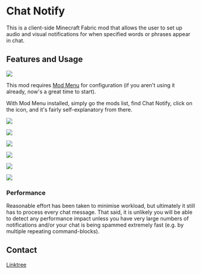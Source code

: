 # Chat Notify

This is a client-side Minecraft Fabric mod that allows the 
user to set up audio and visual notifications for when specified words or 
phrases appear in chat.

## Features and Usage

![](https://i.postimg.cc/2SBk1y2m/2023-07-04-14-46-11.png)

This mod requires [Mod Menu](https://modrinth.com/mod/modmenu) for 
configuration (if you aren't using it already, now's a great time to start).

With Mod Menu installed, simply go the mods list, find Chat Notify, click
on the icon, and it's fairly self-explanatory from there.

![](https://i.postimg.cc/MGMsXFMv/2023-07-04-11-51-26.png)

![](https://i.postimg.cc/mkNpB1cj/2023-07-04-11-51-29.png)

![](https://i.postimg.cc/vHh2K9wH/2023-07-04-11-51-38.png)

![](https://i.postimg.cc/T3H7d6Pz/2023-07-04-11-51-43.png)

![](https://i.postimg.cc/K8Yphzm7/2023-07-04-11-52-06.png)

![](https://i.postimg.cc/MGC9BmVt/2023-07-04-11-52-11.png)

### Performance

Reasonable effort has been taken to minimise workload, but ultimately it still
has to process every chat message. That said, it is unlikely you will be able 
to detect any performance impact unless you have very large numbers of 
notifications and/or your chat is being spammed extremely fast (e.g. by 
multiple repeating command-blocks).

## Contact

[Linktree](https://linktr.ee/notryken)
